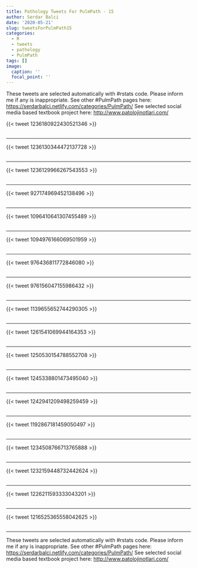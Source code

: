 ```yaml
---
title: Pathology Tweets For PulmPath - 15
author: Serdar Balci
date: '2020-05-21'
slug: tweetsForPulmPath15
categories:
  - R
  - tweets
  - pathology
  - PulmPath
tags: []
image:
  caption: ''
  focal_point: ''
---
```



These tweets are selected automatically with #rstats code. Please inform me if any is inappropriate.
See other #PulmPath pages here: https://serdarbalci.netlify.com/categories/PulmPath/ 
See selected social media based textbook project here: http://www.patolojinotlari.com/

{{< tweet 1236180922430521346 >}}
<br>
<br>
<hr>
{{< tweet 1236130344472137728 >}}
<br>
<br>
<hr>
{{< tweet 1236129966267543553 >}}
<br>
<br>
<hr>
{{< tweet 927174969452138496 >}}
<br>
<br>
<hr>
{{< tweet 1096410641307455489 >}}
<br>
<br>
<hr>
{{< tweet 1094976166069501959 >}}
<br>
<br>
<hr>
{{< tweet 976436811772846080 >}}
<br>
<br>
<hr>
{{< tweet 976156047155986432 >}}
<br>
<br>
<hr>
{{< tweet 1139655652744290305 >}}
<br>
<br>
<hr>
{{< tweet 1261541069944164353 >}}
<br>
<br>
<hr>
{{< tweet 1250530154788552708 >}}
<br>
<br>
<hr>
{{< tweet 1245338801473495040 >}}
<br>
<br>
<hr>
{{< tweet 1242941209498259459 >}}
<br>
<br>
<hr>
{{< tweet 1192867181459050497 >}}
<br>
<br>
<hr>
{{< tweet 1234508766713765888 >}}
<br>
<br>
<hr>
{{< tweet 1232159448732442624 >}}
<br>
<br>
<hr>
{{< tweet 1226211593333043201 >}}
<br>
<br>
<hr>
{{< tweet 1216525365558042625 >}}
<br>
<br>
<hr>


These tweets are selected automatically with #rstats code. Please inform me if any is inappropriate.
See other #PulmPath pages here: https://serdarbalci.netlify.com/categories/PulmPath/ 
See selected social media based textbook project here: http://www.patolojinotlari.com/
